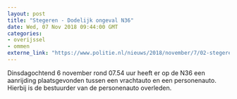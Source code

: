 ```yaml
---
layout: post
title: "Stegeren - Dodelijk ongeval N36"
date: Wed, 07 Nov 2018 09:44:00 GMT
categories: 
- overijssel 
- ommen 
externe_link: "https://www.politie.nl/nieuws/2018/november/7/02-stegeren-dodelijk-ongeval-n36.html"
---
```


Dinsdagochtend 6 november rond 07.54 uur heeft er op de N36 een aanrijding plaatsgevonden tussen een vrachtauto en een personenauto. Hierbij is de bestuurder van de personenauto overleden.

